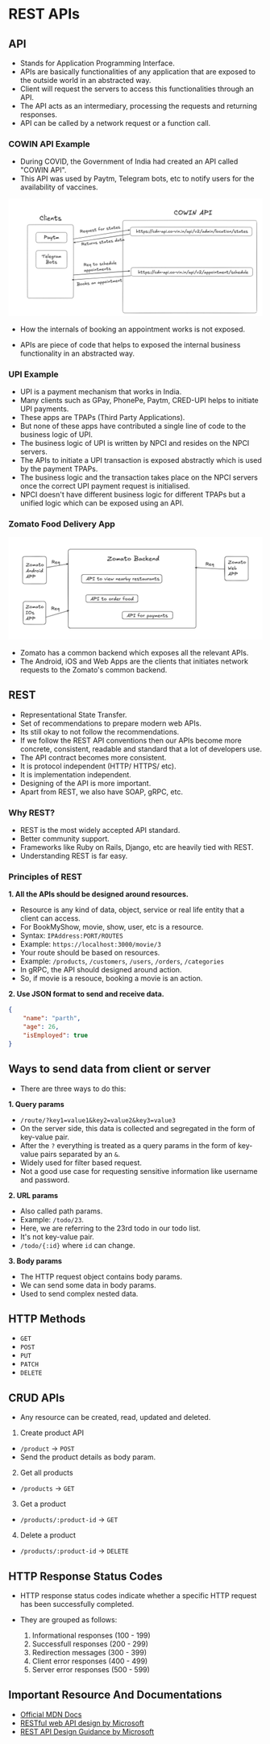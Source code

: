 # REST APIs

## API

- Stands for Application Programming Interface.
- APIs are basically functionalities of any application that are exposed to the outside world in an abstracted way.
- Client will request the servers to access this functionalities through an API.
- The API acts as an intermediary, processing the requests and returning responses.
- API can be called by a network request or a function call.

### COWIN API Example

- During COVID, the Government of India had created an API called "COWIN API".
- This API was used by Paytm, Telegram bots, etc to notify users for the availability of vaccines.

![alt text](/images/COWIN%20API.png)

- How the internals of booking an appointment works is not exposed.

- APIs are piece of code that helps to exposed the internal business functionality in an abstracted way.

### UPI Example

- UPI is a payment mechanism that works in India.
- Many clients such as GPay, PhonePe, Paytm, CRED-UPI helps to initiate UPI payments.
- These apps are TPAPs (Third Party Applications).
- But none of these apps have contributed a single line of code to the business logic of UPI.
- The business logic of UPI is written by NPCI and resides on the NPCI servers.
- The APIs to initiate a UPI transaction is exposed abstractly which is used by the payment TPAPs.
- The business logic and the transaction takes place on the NPCI servers once the correct UPI payment request is initialised.
- NPCI doesn't have different business logic for different TPAPs but a unified logic which can be exposed using an API.

### Zomato Food Delivery App

![alt text](/images/zomato.png)

- Zomato has a common backend which exposes all the relevant APIs.
- The Android, iOS and Web Apps are the clients that initiates network requests to the Zomato's common backend.

## REST

- Representational State Transfer.
- Set of recommendations to prepare modern web APIs.
- Its still okay to not follow the recommendations.
- If we follow the REST API conventions then our APIs become more concrete, consistent, readable and standard that a lot of developers use.
- The API contract becomes more consistent.
- It is protocol independent (HTTP/ HTTPS/ etc).
- It is implementation independent.
- Designing of the API is more important.
- Apart from REST, we also have SOAP, gRPC, etc.

### Why REST?

- REST is the most widely accepted API standard.
- Better community support.
- Frameworks like Ruby on Rails, Django, etc are heavily tied with REST.
- Understanding REST is far easy.

### Principles of REST

**1. All the APIs should be designed around resources.**

- Resource is any kind of data, object, service or real life entity that a client can access.
- For BookMyShow, movie, show, user, etc is a resource.
- Syntax: `IPAddress:PORT/ROUTES`
- Example: `https://localhost:3000/movie/3`
- Your route should be based on resources.
- Example: `/products`, `/customers`, `/users`, `/orders`, `/categories`
- In gRPC, the API should designed around action.
- So, if movie is a resouce, booking a movie is an action.

**2. Use JSON format to send and receive data.**

```json
{
	"name": "parth",
	"age": 26,
	"isEmployed": true
}
```

## Ways to send data from client or server

- There are three ways to do this:

**1. Query params**

- `/route/?key1=value1&key2=value2&key3=value3`
- On the server side, this data is collected and segregated in the form of key-value pair.
- After the `?` everything is treated as a query params in the form of key-value pairs separated by an `&`.
- Widely used for filter based request.
- Not a good use case for requesting sensitive information like username and password.

**2. URL params**

- Also called path params.
- Example: `/todo/23`.
- Here, we are referring to the 23rd todo in our todo list.
- It's not key-value pair.
- `/todo/{:id}` where `id` can change.

**3. Body params**

- The HTTP request object contains body params.
- We can send some data in body params.
- Used to send complex nested data.

## HTTP Methods

- `GET`
- `POST`
- `PUT`
- `PATCH`
- `DELETE`

## CRUD APIs

- Any resource can be created, read, updated and deleted.

1. Create product API

- `/product` -> `POST`
- Send the product details as body param.

2. Get all products

- `/products` -> `GET`

3. Get a product

- `/products/:product-id` -> `GET`

4. Delete a product

- `/products/:product-id` -> `DELETE`

## HTTP Response Status Codes

- HTTP response status codes indicate whether a specific HTTP request has been successfully completed.
- They are grouped as follows:

  1. Informational responses (100 - 199)
  2. Successfull responses (200 - 299)
  3. Redirection messages (300 - 399)
  4. Client error responses (400 - 499)
  5. Server error responses (500 - 599)

## Important Resource And Documentations

- [Official MDN Docs](https://developer.mozilla.org/en-US/docs/Web/HTTP/Status)
- [RESTful web API design by Microsoft](https://learn.microsoft.com/en-us/azure/architecture/best-practices/api-design)
- [REST API Design Guidance by Microsoft](https://microsoft.github.io/code-with-engineering-playbook/design/design-patterns/rest-api-design-guidance/)
